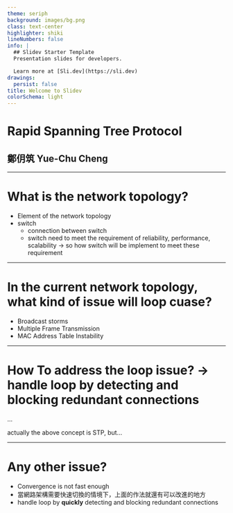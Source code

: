 ```yaml
---
theme: seriph
background: images/bg.png
class: text-center
highlighter: shiki
lineNumbers: false
info: |
  ## Slidev Starter Template
  Presentation slides for developers.

  Learn more at [Sli.dev](https://sli.dev)
drawings:
  persist: false
title: Welcome to Slidev
colorSchema: light
---
```


# Rapid Spanning Tree Protocol
## 鄭仴筑 Yue-Chu Cheng

---

# What is the network topology?
- Element of the network topology
- switch
    - connection between switch 
    - switch need to meet the requirement of reliability, performance, scalability -> so how switch will be implement to meet these requirement

---

# In the current network topology, what kind of issue will loop cuase?
- Broadcast storms
- Multiple Frame Transmission
- MAC Address Table Instability

---

# How To address the loop issue? -> handle loop by detecting and blocking redundant connections

...

actually the above concept is STP, but...


---

# Any other issue?
- Convergence is not fast enough
- 當網路架構需要快速切換的情境下，上面的作法就還有可以改進的地方
- handle loop by **quickly** detecting and blocking redundant connections






